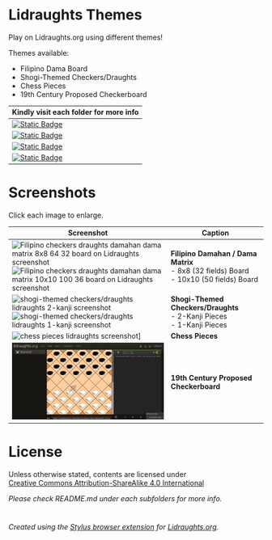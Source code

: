 # Lidraughts Themes

Play on Lidraughts.org using different themes!

Themes available:
- Filipino Dama Board
- Shogi-Themed Checkers/Draughts
- Chess Pieces
- 19th Century Proposed Checkerboard

| Kindly visit each folder for more info
| --- |
| [![Static Badge](https://img.shields.io/badge/Lidraughts-Filipino_Dama_Board-blue?logo=github)](https://github.com/LuffyKudo/Lidraughts-Themes/tree/main/Filipino%20Dama%20Board) |
| [![Static Badge](https://img.shields.io/badge/Lidraughts-Shogi--Themed_Checkers/Draughts-darkgreen?logo=github)](https://github.com/LuffyKudo/Lidraughts-Themes/tree/main/Shogi-Themed%20Checkers%E2%88%95Draughts) |
| [![Static Badge](https://img.shields.io/badge/Lidraughts-Chess_Pieces-red?logo=github)](https://github.com/LuffyKudo/Lidraughts-Themes/tree/main/Chess%20Pieces) | 
| [![Static Badge](https://img.shields.io/badge/Lidraughts-19th_Century_Proposed_Checkerboard-yellow?logo=github)](https://github.com/LuffyKudo/Lidraughts-Themes/tree/main/19th%20Century%20Proposed%20Checkerboard) |

# Screenshots

Click each image to enlarge.

| Screenshot | Caption |
|---|---|
| <img src="https://raw.githubusercontent.com/LuffyKudo/Lidraughts-Themes/main/Filipino%20Dama%20Board/Lidraughts%20Dama%20Matrix%20(32)%20Screenshot.png" alt="Filipino checkers draughts damahan dama matrix 8x8 64 32 board on Lidraughts screenshot" width="360"/> <br> <img src="https://raw.githubusercontent.com/LuffyKudo/Lidraughts-Themes/main/Filipino%20Dama%20Board/Lidraughts%20Dama%20Matrix%20(50)%20Screenshot.png" alt="Filipino checkers draughts damahan dama matrix 10x10 100 36 board on Lidraughts screenshot" width="360"/> | **Filipino Damahan / Dama Matrix** <br> - 8x8 (32 fields) Board <br> - 10x10 (50 fields) Board |
| <img src="https://raw.githubusercontent.com/LuffyKudo/Lidraughts-Themes/main/Shogi-Themed%20Checkers%E2%88%95Draughts/Lidraughts%202-Kanji%20Screenshot.png" alt="shogi-themed checkers/draughts lidraughts 2-kanji screenshot" width="360"/> <br> <img src="https://raw.githubusercontent.com/LuffyKudo/Lidraughts-Themes/main/Shogi-Themed%20Checkers%E2%88%95Draughts/Lidraughts%201-Kanji%20Screenshot.png" alt="shogi-themed checkers/draughts lidraughts 1-kanji screenshot" width="360"/> | **Shogi-Themed Checkers/Draughts** <br> - 2-Kanji Pieces <br> - 1-Kanji Pieces |
| <img src="https://raw.githubusercontent.com/LuffyKudo/Lidraughts-Themes/main/Chess%20Pieces/Lidraughts%20Chess%20Pieces%20Screenshot.png" alt="chess pieces lidraughts screenshot]" width="360"/> | **Chess Pieces** |
| <img src="https://raw.githubusercontent.com/LuffyKudo/Lidraughts-Themes/main/19th%20Century%20Proposed%20Checkerboard/Screenshot%20(Lidraughts).png" alt="19th century proposed checkerboard lidraughts screenshot" width="360"></img> | **19th Century Proposed Checkerboard** | 

# License

<p xmlns:cc="http://creativecommons.org/ns#" >Unless otherwise stated, contents are licensed under <a href="https://creativecommons.org/licenses/by-sa/4.0/?ref=chooser-v1" target="_blank" rel="license noopener noreferrer" style="display:inline-block;">Creative Commons Attribution-ShareAlike 4.0 International<img style="height:22px!important;margin-left:3px;vertical-align:text-bottom;" src="https://mirrors.creativecommons.org/presskit/icons/cc.svg?ref=chooser-v1" alt=""><img style="height:22px!important;margin-left:3px;vertical-align:text-bottom;" src="https://mirrors.creativecommons.org/presskit/icons/by.svg?ref=chooser-v1" alt=""><img style="height:22px!important;margin-left:3px;vertical-align:text-bottom;" src="https://mirrors.creativecommons.org/presskit/icons/sa.svg?ref=chooser-v1" alt=""></a></p>

*Please check README.md under each subfolders for more info.*

#
*Created using the [Stylus browser extension](https://add0n.com/stylus.html) for [Lidraughts.org](https://lidraughts.org).*
